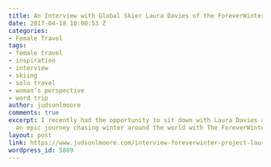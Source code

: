 ```yaml
---
title: An Interview with Global Skier Laura Davies of the ForeverWinter Project
date: 2017-04-18 10:00:53 Z
categories:
- Female Travel
tags:
- female travel
- inspiration
- interview
- skiing
- solo travel
- woman’s perspective
- word trip
author: judsonlmoore
comments: true
excerpt: I recently had the opportunity to sit down with Laura Davies as she pursues
  an epic journey chasing winter around the world with The ForeverWinter Project.
layout: post
link: https://www.judsonlmoore.com/interview-foreverwinter-project-laura-davies/
wordpress_id: 5889
---
```


